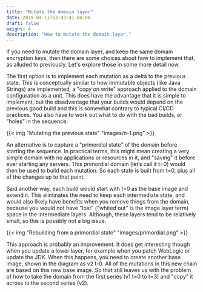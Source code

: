 ```yaml
---
title: "Mutate the domain layer"
date: 2019-04-11T13:43:41-04:00
draft: false
weight: 4
description: "How to mutate the domain layer."
---
```


If you need to mutate the domain layer, and keep the same domain encryption keys,
then there are some choices about how to implement that, as alluded to previously.
Let's explore those in some more detail now.

The first option is to implement each mutation as a delta to the previous state.
This is conceptually similar to how immutable objects (like Java Strings) are
implemented, a "copy on write" approach applied to the domain configuration as a
unit.  This does have the advantage that it is simple to implement, but the
disadvantage that your builds would depend on the previous good build and
this is somewhat contrary to typical CI/CD practices.  You also have to work
out what to do with the bad builds, or "holes" in the sequence.

{{< img "Mutating the previous state" "images/n-1.png" >}}

An alternative is to capture a "primordial state" of the domain before starting
the sequence.  In practical terms, this might mean creating a very simple domain
with no applications or resources in it, and "saving" it before ever starting
any servers.  This primordial domain (let’s call it t=0) would then be used
to build each mutation.  So each state is built from t=0, plus all of the
changes up to that point.  

Said another way, each build would start with t=0 as the base image and extend it.
This eliminates the need to keep each intermediate state, and would also likely
have benefits when you remove things from the domain, because you would not have
"lost" ("whited out" is the image layer term) space in the intermediate layers.
Although, these layers tend to be relatively small, so this is possibly not a big issue.

{{< img "Rebuilding from a primordial state" "images/primordial.png" >}}

This approach is probably an improvement.  It does get interesting though when you
update a lower layer, for example when you patch WebLogic or update the JDK.  When
this happens, you need to create another base image, shown in the diagram as v2 t-0.
All of the mutations in this new chain are based on this new base image.  So that
still leaves us with the problem of how to take the domain from the first series
(v1 t=0 to t=3) and "copy" it across to the second series (v2).
